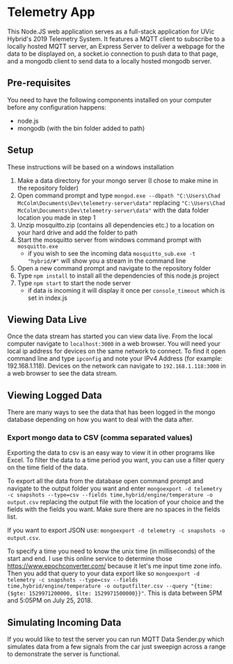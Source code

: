 # Telemetry App
This Node.JS web application serves as a full-stack application for UVic Hybrid's 2019 Telemetry System. It features a MQTT client to subscribe to a locally hosted MQTT server, an Express Server to deliver a webpage for the data to be displayed on, a socket.io connection to push data to that page, and a mongodb client to send data to a locally hosted mongodb server. 

## Pre-requisites
You need to have the following components installed on your computer before any configuration happens: 
 - node.js
 - mongodb (with the bin folder added to path)

## Setup
These instructions will be based on a windows installation
1. Make a data directory for your mongo server (I chose to make mine in the repository folder)
2. Open command prompt and type `mongod.exe --dbpath "C:\Users\Chad McColm\Documents\Dev\telemetry-server\data"` replacing `"C:\Users\Chad McColm\Documents\Dev\telemetry-server\data"` with the data folder location you made in step 1
3. Unzip mosquitto.zip (contains all dependencies etc.) to a location on your hard drive and add the folder to path
4. Start the mosquitto server from windows command prompt with `mosquitto.exe`
    - if you wish to see the incoming data `mosquitto_sub.exe -t "hybrid/#"` will show you a stream in the command line
5. Open a new command prompt and navigate to the repository folder
6. Type `npm install` to install all the dependencies of this node.js project
7. Type `npm start` to start the node server
    - if data is incoming it will display it once per `console_timeout` which is set in index.js

## Viewing Data Live
Once the data stream has started you can view data live. From the local computer navigate to `localhost:3000` in a web browser. You will need your local ip address for devices on the same network to connect. To find it open command line and type `ipconfig` and note your IPv4 Address (for example: 192.168.1.118). Devices on the network can navigate to `192.168.1.118:3000` in a web browser to see the data stream. 

## Viewing Logged Data
There are many ways to see the data that has been logged in the mongo database depending on how you want to deal with the data after.

### Export mongo data to CSV (comma separated values)
Exporting the data to csv is an easy way to view it in other programs like Excel. To filter the data to a time period you want, you can use a filter query on the time field of the data. 

To export all the data from the database open command prompt and navigate to the output folder you want and enter `mongoexport -d telemetry -c snapshots --type=csv --fields time,hybrid/engine/temperature -o output.csv` replacing the output file with the location of your choice and the fields with the fields you want. Make sure there are no spaces in the fields list. 

If you want to export JSON use: `mongoexport -d telemetry -c snapshots -o output.csv`.

To specify a time you need to know the unix time (in milliseconds) of the start and end. I use this online service to determine those https://www.epochconverter.com/ because it let's me input time zone info. Then you add that query to your data export like so `mongoexport -d telemetry -c snapshots --type=csv --fields time,hybrid/engine/temperature -o outputfilter.csv --query "{time: {$gte: 1529971200000, $lte: 1529971500000}}"`. This is data between 5PM and 5:05PM on July 25, 2018.

## Simulating Incoming Data
If you would like to test the server you can run MQTT Data Sender.py which simulates data from a few signals from the car just sweepign across a range to demonstrate the server is functional. 
